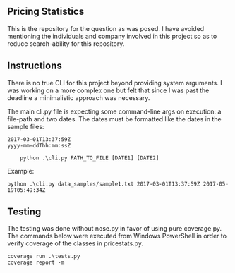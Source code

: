 ## Pricing Statistics
This is the repository for the question as was posed. I have avoided mentioning the individuals and company involved in
this project so as to reduce search-ability for this repository.

## Instructions
There is no true CLI for this project beyond providing system arguments. I was working on a more complex one but felt
that since I was past the deadline a minimalistic approach was necessary.

The main cli.py file is expecting some command-line args on execution: a file-path and two dates. The dates must be
formatted like the dates in the sample files:

    2017-03-01T13:37:59Z
    yyyy-mm-ddThh:mm:ssZ

        python .\cli.py PATH_TO_FILE [DATE1] [DATE2]

Example:

    python .\cli.py data_samples/sample1.txt 2017-03-01T13:37:59Z 2017-05-19T05:49:34Z

## Testing
The testing was done without nose.py in favor of using pure coverage.py. The commands below were executed from Windows
PowerShell in order to verify coverage of the classes in pricestats.py.

    coverage run .\tests.py
    coverage report -m
